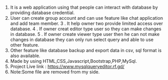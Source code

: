 1. It is a web application using that people can interact with database by providing database credential. 
2. User can create group account and can use feature like chat application and add team member.
3 . It help owner two provide limited access over database. 
4 . If owner creat editor type user so they can  make changes in database. 
5 .  If owner create viewer type user then he can not make changes in database they can only run select query and able to use other feature. 
7. Other feature like database backup and export data in csv, sql format is also available.
8. Made by using HTML,CSS,Javascript,Bootstrap,PHP,MySql.
9. Project Live link : https://www.mysqlqueryeditor.rf.gd/
10. Note:Some file are removed from my side.

